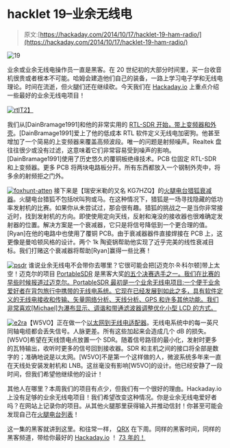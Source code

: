 # hacklet 19–业余无线电

> 原文:[https://hackaday.com/2014/10/17/hacklet-19-ham-radio/](https://hackaday.com/2014/10/17/hacklet-19-ham-radio/)

![19](../Images/03cb2faa54cf9198e2d4791aa123bb8b.png)

业余或业余无线电操作员一直是黑客。在 20 世纪初的大部分时间里，买一台收音机很贵或者根本不可能。哈姆会建造他们自己的装备，一路上学习电子学和无线电理论。时间在流逝，但火腿们还在继续砍。今天我们在 [Hackaday.io](http://hackaday.io/) 上重点介绍一些最好的业余无线电项目！

[![rtl](../Images/647d0a932f960690f19f65ef8ce33209.png)T2】](http://hackaday.io/project/3075)

我们从[DainBramage1991]和他的非常实用的 [RTL-SDR 开始，带上变频器和外壳](http://hackaday.io/project/3075)。[DainBramage1991]爱上了他的低成本 RTL 软件定义无线电加密狗。他甚至增加了一个简易的上变频器来覆盖高频波段。唯一的问题是射频噪声。Realtek 盘往往很少或没有过滤，这意味着它们非常容易受到噪声的影响。[DainBramage1991]使用了历史悠久的覆铜板绝缘技术。PCB 位固定 RTL-SDR 和上变频器。更多 PCB 将两块电路板分开。所有东西都放入一个钢制外壳中，将多余的射频拒之门外。

[![foxhunt-atten](../Images/e5ad2601d0e631bc57334cf838ab75ec.png)](http://hackaday.io/project/3075) 接下来是【瑞安米勒的又名 KG7HZQ】的[火腿电台猎狐衰减器](http://hackaday.io/project/2293)。火腿电台猎狐不包括吠叫狗或马。在这种情况下，猎狐是一场寻找隐藏的低功率发射机的比赛。如果你从未尝试过，那会很有趣。猎狐的挑战之一是当你非常接近时，找到发射机的方向。即使使用定向天线，反射和淹没的接收器也很难确定发射器的位置。解决方案是一个衰减器，它只是将信号降低到一个更合理的值。[Ryan]在他的电路中也使用了覆铜 PCB。由于衰减器器件直接焊接在 PCB 上，这更像是曼哈顿风格的设计。两个 1k 陶瓷锅帮助他实现了近乎完美的线性衰减目标。我们打赌这个衰减器将帮助[Ryan]赢得一些比赛！

[![psdr](../Images/6c93b915ad645acad467f212fcef72e2.png)](http://hackaday.io/project/1538) 谁说业余无线电不会带你去哪里？它很可能会把[迈克尔·R·科尔顿]带上太空！迈克尔的项目 [PortableSDR](http://hackaday.io/project/1538) 是黑客大奖[的五个决赛选手之一。我们在比赛的早些时候报道过迈克尔。PortableSDR 最初是一个业余无线电项目:一个便于业余爱好者在背包旅行中携带的无线电系统。它现在已经发展到如此之多，具有软件定义的无线电接收和传输、矢量网络分析、天线分析、GPS 和许多其他功能。我们非常喜欢[Michael]为瀑布显示、调谐和带通滤波器调整优化小型 LCD 的方式。](http://hackaday.io/prize)

[![e2ra](../Images/713fe0e64949334a395fe37f7d8e2c79.png)](http://hackaday.io/project/2507)【W5VO】正在做一个[以太网到无线电适配器](http://hackaday.io/project/2507)。无线电系统中的每一英尺同轴电缆都会丢失信号。人脉更差。所有这些加起来会造成几个 dB 的损失。[W5VO]希望在天线馈电点放置一个 SDR。随着信号路径的最小化，发射时更多的瓦特输出，收听时更多的信号回到接收器。SDR 和主机之间的接口将全部是数字的；准确地说是以太网。[W5VO]不是第一个这样做的人，微波系统多年来一直在天线处安装发射机和 LNB。这丝毫没有影响[W5VO]的设计。他已经安静了一段时间，但我们希望他继续他的设计！

其他人在哪里？本周我们的项目有点少，但我们有一个很好的理由。Hackaday.io 上没有足够的业余无线电项目！我们希望改变这种情况。你是业余无线电爱好者吗？在网站上记录你的项目。从其他火腿那里获得输入并推动信封！你甚至可能会发现自己在[火腿电台列表](http://hackaday.io/list/3188)！

这一集的黑客就讲到这里。和往常一样， [QRX](http://en.wikipedia.org/wiki/Q_code) 在下周。同样的黑客时间，同样的黑客频道，带给你最好的 [Hackaday.io](http://hackaday.io) ！ [73 年的！](http://en.wikipedia.org/wiki/92_Code)